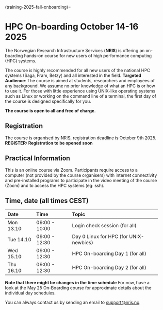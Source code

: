 (training-2025-fall-onboarding)=

# HPC On-boarding October 14-16 2025

The Norwegian Research Infrastructure Services (**NRIS**) is offering 
an on-boarding hands-on course for new users of high performance computing (HPC) systems. 

The course is highly recommended  for all new users of the national HPC systems 
(Saga, Fram, Betzy) and all interested in the field.
**Targeted Audience**: The course is aimed at students, researchers and employees of any
background. We assume no prior knowledge of what an HPC is or how to use it. For those with 
little experience using UNIX-like operating systems such as Linux or working on the command 
line of a terminal, the first day of the course is designed specifically for you. 

**The course is open to all and free of charge.**

## Registration

The course is organised by NRIS, registration deadline is October 9th 2025. **REGISTER: Registration to be opened soon**

## Practical Information

This is an online course via Zoom. Participants require access to a computer
(not provided by the course organisers) with internet connectivity and
pre-installed programs to participate in the video meeting of the course (Zoom) and 
to access the HPC systems (eg: ssh).



## Time, date (all times CEST)
|   Date    |  Time   |  Topic	|
| :----------- | :----------- | :---------- |
| Mon 13.10    | 09:00 - 10:00 | Login check session (for all) |
| Tue 14.10    | 09:00 - 12:30 | Day 0 Linux for HPC (for UNIX-newbies)|
| Wed 15.10    | 09:00 - 12:30 | HPC On-boarding Day 1 (for all) |
| Thu 16.10    | 09:00 - 12:30 | HPC On-boarding Day 2 (for all) |

**Note that there might be changes in the time schedule**
For now, have a look at the May 25 On-Boarding course for approximate details about the individual day schedules. 

You can always contact us by sending an email to [support@nris.no](mailto:support@nris.no).

